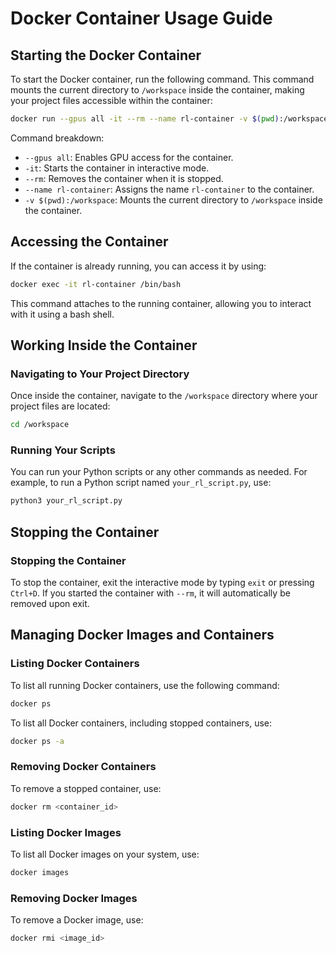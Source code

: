 # Docker Container Usage Guide

## Starting the Docker Container

To start the Docker container, run the following command. This command mounts the current directory to `/workspace` inside the container, making your project files accessible within the container:

```bash
docker run --gpus all -it --rm --name rl-container -v $(pwd):/workspace rl-isaac-sim-pytorch-ros2
```

Command breakdown:
- `--gpus all`: Enables GPU access for the container.
- `-it`: Starts the container in interactive mode.
- `--rm`: Removes the container when it is stopped.
- `--name rl-container`: Assigns the name `rl-container` to the container.
- `-v $(pwd):/workspace`: Mounts the current directory to `/workspace` inside the container.

## Accessing the Container

If the container is already running, you can access it by using:

```bash
docker exec -it rl-container /bin/bash
```
This command attaches to the running container, allowing you to interact with it using a bash shell.

## Working Inside the Container

### Navigating to Your Project Directory

Once inside the container, navigate to the `/workspace` directory where your project files are located:

```bash
cd /workspace
```

### Running Your Scripts

You can run your Python scripts or any other commands as needed. For example, to run a Python script named `your_rl_script.py`, use:

```bash
python3 your_rl_script.py
```

## Stopping the Container

### Stopping the Container

To stop the container, exit the interactive mode by typing `exit` or pressing `Ctrl+D`. If you started the container with `--rm`, it will automatically be removed upon exit.


## Managing Docker Images and Containers

### Listing Docker Containers

To list all running Docker containers, use the following command:

```bash
docker ps
```

To list all Docker containers, including stopped containers, use:

```bash
docker ps -a
```

### Removing Docker Containers

To remove a stopped container, use:

```bash
docker rm <container_id>
```

### Listing Docker Images

To list all Docker images on your system, use:

```bash
docker images
```

### Removing Docker Images

To remove a Docker image, use:

```bash
docker rmi <image_id>
```


